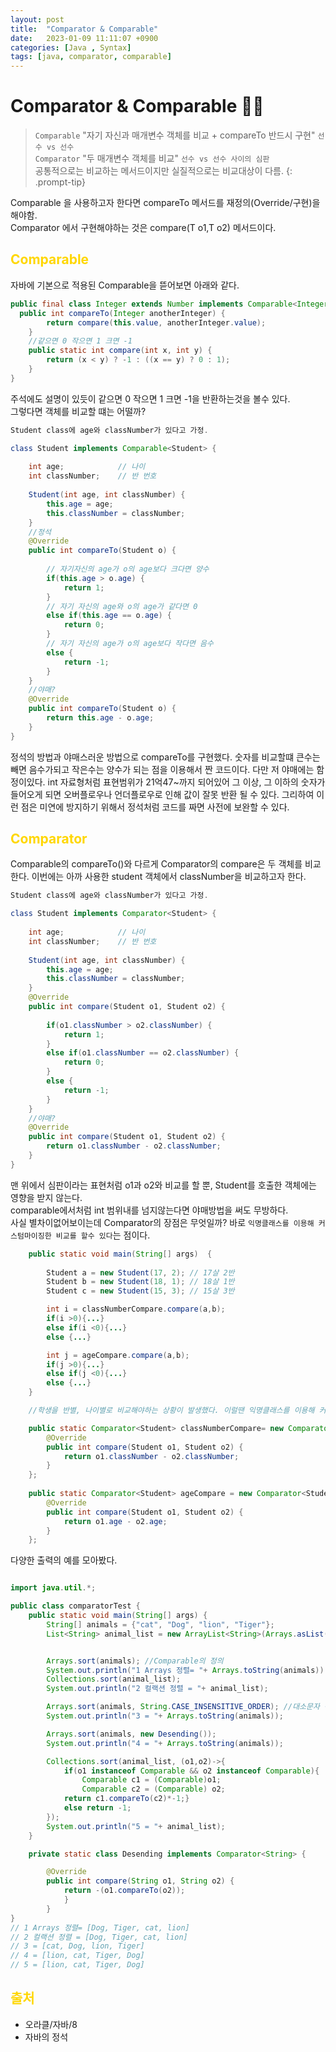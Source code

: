 ```yaml
---
layout: post
title:  "Comparator & Comparable"
date:   2023-01-09 11:11:07 +0900
categories: [Java , Syntax]
tags: [java, comparator, comparable]
---
```

# Comparator & Comparable 🧙‍♂️  

> `Comparable` "자기 자신과 매개변수 객체를 비교 + compareTo 반드시 구현" `선수 vs 선수`  
> `Comparator` "두 매개변수 객체를 비교"  `선수 vs 선수 사이의 심판`  
> 공통적으로는 비교하는 메서드이지만 실질적으로는 비교대상이 다름.
{: .prompt-tip}


Comparable 을 사용하고자 한다면 compareTo 메서드를 재정의(Override/구현)을 해야함.  
Comparator 에서 구현해야하는 것은 compare(T o1,T o2) 메서드이다.  


## <span style="color: gold"> Comparable</span>  
자바에 기본으로 적용된 Comparable을 뜯어보면 아래와 같다.
```java
public final class Integer extends Number implements Comparable<Integer> {
  public int compareTo(Integer anotherInteger) {
        return compare(this.value, anotherInteger.value);
    }
    //같으면 0 작으면 1 크면 -1
    public static int compare(int x, int y) {
        return (x < y) ? -1 : ((x == y) ? 0 : 1);
    }
}
```
주석에도 설명이 있듯이 같으면 0 작으면 1 크면 -1을 반환하는것을 볼수 있다.  
그렇다면 객체를 비교할 떄는 어떨까?  
```java
Student class에 age와 classNumber가 있다고 가정.

class Student implements Comparable<Student> {
 
	int age;			// 나이
	int classNumber;	// 반 번호
	
	Student(int age, int classNumber) {
		this.age = age;
		this.classNumber = classNumber;
	}
    //정석
    @Override
	public int compareTo(Student o) {
    
		// 자기자신의 age가 o의 age보다 크다면 양수
		if(this.age > o.age) {
			return 1;
		}
		// 자기 자신의 age와 o의 age가 같다면 0
		else if(this.age == o.age) {
			return 0;
		}
		// 자기 자신의 age가 o의 age보다 작다면 음수
		else {
			return -1;
		}
	}
    //야매? 
    @Override
	public int compareTo(Student o) {
		return this.age - o.age; 
	}
}
```
정석의 방법과 야매스러운 방법으로 compareTo를 구현했다. 숫자를 비교할떄 큰수는 빼면 음수가되고 작은수는 양수가 되는 점을 이용해서 짠 코드이다. 다만 저 야매에는 함정이있다. int 자료형처럼 표현범위가 21억47~까지 되어있어 그 이상, 그 이하의 숫자가 들어오게 되면 오버플로우나 언더플로우로 인해 값이 잘못 반환 될 수 있다. 그리하여 이런 점은 미연에 방지하기 위해서 정석처럼 코드를 짜면 사전에 보완할 수 있다.

## <span style="color: gold"> Comparator</span>  

Comparable의 compareTo()와  다르게 Comparator의 compare은 두 객체를 비교한다. 이번에는 아까 사용한 student 객체에서 classNumber을 비교하고자 한다.

```java
Student class에 age와 classNumber가 있다고 가정.

class Student implements Comparator<Student> {
 
	int age;			// 나이
	int classNumber;	// 반 번호
	
	Student(int age, int classNumber) {
		this.age = age;
		this.classNumber = classNumber;
	}
    @Override
	public int compare(Student o1, Student o2) {
    
		if(o1.classNumber > o2.classNumber) {
			return 1;
		}
		else if(o1.classNumber == o2.classNumber) {
			return 0;
		}
		else {
			return -1;
		}
	}
    //야매?
    @Override
	public int compare(Student o1, Student o2) {
		return o1.classNumber - o2.classNumber;
	}
}
```
맨 위에서 심판이라는 표현처럼 o1과 o2와 비교를 할 뿐, Student를 호출한 객체에는 영향을 받지 않는다.  
comparable에서처럼 int 범위내를 넘지않는다면 야매방법을 써도 무방하다.  
사실 별차이없어보이는데 Comparator의 장점은 무엇일까? 바로 `익명클래스를 이용해 커스텀마이징한 비교를 할수 있다`는 점이다.  

```java
    public static void main(String[] args)  {
 
		Student a = new Student(17, 2);	// 17살 2반
		Student b = new Student(18, 1);	// 18살 1반
		Student c = new Student(15, 3); // 15살 3반

        int i = classNumberCompare.compare(a,b);
        if(i >0){...}
        else if(i <0){...}
        else {...}

        int j = ageCompare.compare(a,b);
        if(j >0){...}
        else if(j <0){...}
        else {...}
    }

    //학생을 반별, 나이별로 비교해야하는 상황이 발생했다. 이럴땐 익명클래스를 이용해 커스텀마이징한 비교를 할수 있다.

    public static Comparator<Student> classNumberCompare= new Comparator<Student>() {
		@Override
		public int compare(Student o1, Student o2) {
			return o1.classNumber - o2.classNumber;
		}
	};
	
	public static Comparator<Student> ageCompare = new Comparator<Student>() {
		@Override
		public int compare(Student o1, Student o2) {
			return o1.age - o2.age;
		}
	};
```

다양한 출력의 예를 모아봤다.
```java

import java.util.*;

public class comparatorTest {
    public static void main(String[] args) {
        String[] animals = {"cat", "Dog", "lion", "Tiger"};
        List<String> animal_list = new ArrayList<String>(Arrays.asList(animals));


        Arrays.sort(animals); //Comparable의 정의
        System.out.println("1 Arrays 정렬= "+ Arrays.toString(animals));
        Collections.sort(animal_list);
        System.out.println("2 컬랙션 정렬 = "+ animal_list);

        Arrays.sort(animals, String.CASE_INSENSITIVE_ORDER); //대소문자 구별안하고 sort
        System.out.println("3 = "+ Arrays.toString(animals));

        Arrays.sort(animals, new Desending());
        System.out.println("4 = "+ Arrays.toString(animals));

        Collections.sort(animal_list, (o1,o2)->{
            if(o1 instanceof Comparable && o2 instanceof Comparable){
                Comparable c1 = (Comparable)o1;
                Comparable c2 = (Comparable) o2;
            return c1.compareTo(c2)*-1;}
            else return -1;
        });
        System.out.println("5 = "+ animal_list);
    }

    private static class Desending implements Comparator<String> {

        @Override
        public int compare(String o1, String o2) {
            return -(o1.compareTo(o2));
            }
        }
}
// 1 Arrays 정렬= [Dog, Tiger, cat, lion]
// 2 컬랙션 정렬 = [Dog, Tiger, cat, lion]
// 3 = [cat, Dog, lion, Tiger]
// 4 = [lion, cat, Tiger, Dog]
// 5 = [lion, cat, Tiger, Dog]
```

## <span style="color: gold"> 출처 </span>  

- 오라클/자바/8
- 자바의 정석


